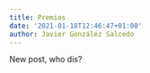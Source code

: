 ```yaml
---
title: Premios
date: '2021-01-18T12:46:47+01:00'
author: Javier González Salcedo
---
```

New post, who dis?